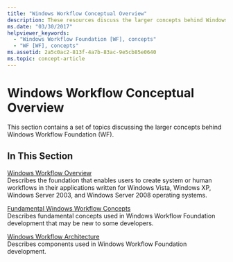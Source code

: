 ```yaml
---
title: "Windows Workflow Conceptual Overview"
description: These resources discuss the larger concepts behind Windows Workflow Foundation, including an overview, fundamental concepts, and architecture.
ms.date: "03/30/2017"
helpviewer_keywords: 
  - "Windows Workflow Foundation [WF], concepts"
  - "WF [WF], concepts"
ms.assetid: 2a5c0ac2-813f-4a7b-83ac-9e5cb85e0640
ms.topic: concept-article
---
```

# Windows Workflow Conceptual Overview

This section contains a set of topics discussing the larger concepts behind Windows Workflow Foundation (WF).  
  
## In This Section  

 [Windows Workflow Overview](overview.md)  
 Describes the foundation that enables users to create system or human workflows in their applications written for Windows Vista, Windows XP, Windows Server 2003, and Windows Server 2008 operating systems.  
  
 [Fundamental Windows Workflow Concepts](fundamental-concepts.md)  
 Describes fundamental concepts used in Windows Workflow Foundation development that may be new to some developers.  
  
 [Windows Workflow Architecture](architecture.md)  
 Describes components used in Windows Workflow Foundation development.
